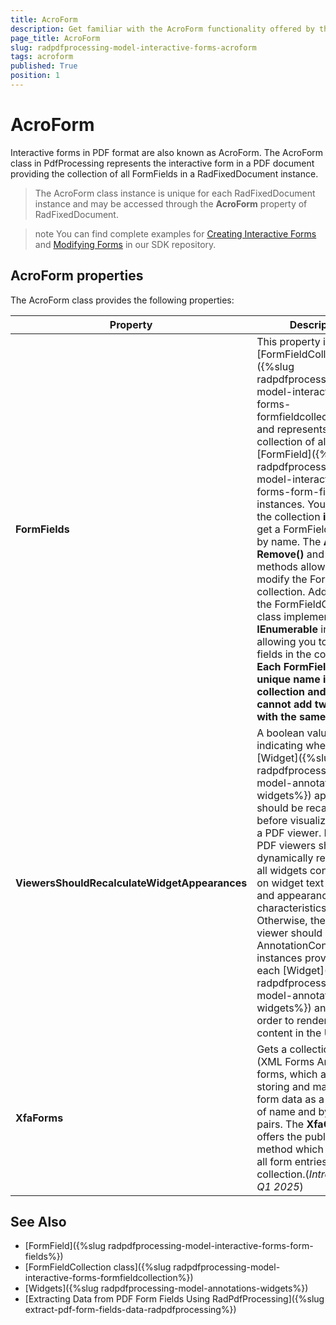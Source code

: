 ```yaml
---
title: AcroForm 
description: Get familiar with the AcroForm functionality offered by the PdfProcessing library.
page_title: AcroForm 
slug: radpdfprocessing-model-interactive-forms-acroform 
tags: acroform
published: True
position: 1
---
```


# AcroForm 

Interactive forms in PDF format are also known as AcroForm. The AcroForm class in PdfProcessing represents the interactive form in a PDF document providing the collection of all FormFields in a RadFixedDocument instance. 

>The AcroForm class instance is unique for each RadFixedDocument instance and may be accessed through the **AcroForm** property of RadFixedDocument.

>note You can find complete examples for [Creating Interactive Forms](https://github.com/telerik/document-processing-sdk/tree/master/PdfProcessing/CreateInteractiveForms) and [Modifying Forms](https://github.com/telerik/document-processing-sdk/tree/master/PdfProcessing/ModifyForms) in our SDK repository.

## AcroForm properties

The AcroForm class provides the following properties:

|Property|Description|
|----|----|
|**FormFields**|This property is of type [FormFieldCollection]({%slug radpdfprocessing-model-interactive-forms-formfieldcollection%}) and represents the collection of all [FormField]({%slug radpdfprocessing-model-interactive-forms-form-fields %}) instances.  You can use the collection **indexer** to get a FormField instance by name. The **Add()**, **Remove()** and **Contains()** methods allow you to modify the FormFields collection. Additionally, the FormFieldCollection class implements  the **IEnumerable<FormField>** interface, allowing you to iterate all fields in the collection. **Each FormField has a **unique name** in this collection and you cannot add two fields with the same name.**|
|**ViewersShouldRecalculateWidgetAppearances**|A boolean value indicating whether the [Widget]({%slug radpdfprocessing-model-annotations-widgets%}) appearances should be recalculated before visualizing them in a PDF viewer. If true, the PDF viewers should dynamically reconstruct all widgets content based on widget text properties and appearance characteristics. Otherwise, the PDF viewer should rely on the AnnotationContentSource instances provided by each [Widget]({%slug radpdfprocessing-model-annotations-widgets%}) annotation in order to render its content in the UI.|
|**XfaForms**|Gets a collection of XFA (XML Forms Architecture) forms, which allows storing and managing form data as a collection of name and byte array pairs. The **XfaCollection** offers the public **Clear** method which removes all form entries from the collection.(*Introduced in Q1 2025*)|
 

## See Also

* [FormField]({%slug radpdfprocessing-model-interactive-forms-form-fields%})
* [FormFieldCollection class]({%slug radpdfprocessing-model-interactive-forms-formfieldcollection%})
* [Widgets]({%slug radpdfprocessing-model-annotations-widgets%})
* [Extracting Data from PDF Form Fields Using RadPdfProcessing]({%slug extract-pdf-form-fields-data-radpdfprocessing%})

